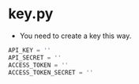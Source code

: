 # key.py

- You need to create a key this way.

```py
API_KEY = ''
API_SECRET = ''
ACCESS_TOKEN = ''
ACCESS_TOKEN_SECRET = ''
```
